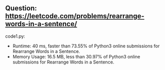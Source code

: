 ## Question: https://leetcode.com/problems/rearrange-words-in-a-sentence/

code1.py:
* Runtime: 40 ms, faster than 73.55% of Python3 online submissions for Rearrange Words in a Sentence.
* Memory Usage: 16.5 MB, less than 30.97% of Python3 online submissions for Rearrange Words in a Sentence.